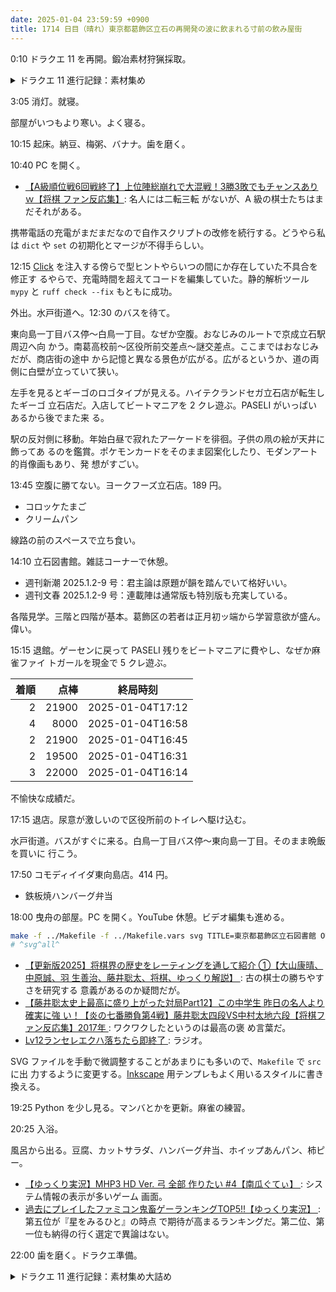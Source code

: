 ```yaml
---
date: 2025-01-04 23:59:59 +0900
title: 1714 日目（晴れ）東京都葛飾区立石の再開発の波に飲まれる寸前の飲み屋街
---
```


0:10 ドラクエ 11 を再開。鍛冶素材狩猟採取。

<details><summary>ドラクエ 11 進行記録：素材集め</summary>
<p>次の素材を必要量以上集める：</p>
<ul>
  <li>天使のソーマ：天啓の谷、鳥の巣エリアにいるほうほうが良い。</li>
  <li>オリハルコン：古戦場と谷を気分転換に行くしかない。</li>
  <li>ときのすいしょう：クレイモランの僻地にいるアイスゴーレム。</li>
  <li>しんかのひせき：コーラルモンスが良い。</li>
  <li>きんかい：黄金城もどきにいるアレが良い。</li>
</ul>

<p>試しに主人公に両手剣を装備させてみたら、片手剣の二刀流より強いかもしれない。
全身全霊斬りと単体つるぎのまいを比較して検証しないと。</p>

<p>イシの村の新作装具を買って試したり、</p>

<p>メダル交換と魂交換も併用して素材を補充し、鍛冶であらかた片付ける。
残りの欲しい素材：</p>
<ul>
  <li>オーロラの布きれ 5</li>
  <li>いかずちのたま 2</li>
  <li>たそがれの樹木 1</li>
  <li>ヒヒイロカネ 1</li>
  <li>オリハルコン 2</li>
</ul>
</details>

3:05 消灯。就寝。

部屋がいつもより寒い。よく寝る。

10:15 起床。納豆、梅粥、バナナ。歯を磨く。

10:40 PC を開く。

* [【A級順位戦6回戦終了】上位陣総崩れで大混戦！3勝3敗でもチャンスありｗ【将棋
  ファン反応集】](https://www.youtube.com/watch?v=kxgiO5dAISw): 名人には二転三転
  がないが、A 級の棋士たちはまだそれがある。

携帯電話の充電がまだまだなので自作スクリプトの改修を続行する。どうやら私は
`dict` や `set` の初期化とマージが不得手らしい。

12:15 [Click] を注入する傍らで型ヒントやらいつの間にか存在していた不具合を修正す
るやらで、充電時間を超えてコードを編集していた。静的解析ツール `mypy` と `ruff
check --fix` もともに成功。

外出。水戸街道へ。12:30 のバスを待て。

東向島一丁目バス停～白鳥一丁目。なぜか空腹。おなじみのルートで京成立石駅周辺へ向
かう。南葛高校前～区役所前交差点～謎交差点。ここまではおなじみだが、商店街の途中
から記憶と異なる景色が広がる。広がるというか、道の両側に白壁が立っていて狭い。

左手を見るとギーゴのロゴタイプが見える。ハイテクランドセガ立石店が転生したギーゴ
立石店だ。入店してビートマニアを 2 クレ遊ぶ。PASELI がいっぱいあるから後でまた来
る。

<blockquote class="twitter-tweet"
  data-conversation="none"
  data-media-max-width="480" data-theme="dark" data-align="center">
<a href="https://twitter.com/showa_yojyo/status/1875474613834314230"></a>
</blockquote>

駅の反対側に移動。年始白昼で寂れたアーケードを徘徊。子供の凧の絵が天井に飾ってあ
るのを鑑賞。ポケモンカードをそのまま図案化したり、モダンアート的肖像画もあり、発
想がすごい。

13:45 空腹に勝てない。ヨークフーズ立石店。189 円。

* コロッケたまご
* クリームパン

線路の前のスペースで立ち食い。

14:10 立石図書館。雑誌コーナーで休憩。

* 週刊新潮 2025.1.2-9 号：君主論は原題が韻を踏んでいて格好いい。
* 週刊文春 2025.1.2-9 号：連載陣は通常版も特別版も充実している。

各階見学。三階と四階が基本。葛飾区の若者は正月初ッ端から学習意欲が盛ん。偉い。

15:15 退館。ゲーセンに戻って PASELI 残りをビートマニアに費やし、なぜか麻雀ファイ
トガールを現金で 5 クレ遊ぶ。

| 着順 | 点棒 | 終局時刻 |
|-----:|-----:|----------|
| 2 | 21900 | 2025-01-04T17:12 |
| 4 | 8000 | 2025-01-04T16:58 |
| 2 | 21900 | 2025-01-04T16:45 |
| 2 | 19500 | 2025-01-04T16:31 |
| 3 | 22000 | 2025-01-04T16:14 |

不愉快な成績だ。

17:15 退店。尿意が激しいので区役所前のトイレへ駆け込む。

水戸街道。バスがすぐに来る。白鳥一丁目バス停～東向島一丁目。そのまま晩飯を買いに
行こう。

17:50 コモディイイダ東向島店。414 円。

* 鉄板焼ハンバーグ弁当

18:00 曳舟の部屋。PC を開く。YouTube 休憩。ビデオ編集も進める。

```bash
make -f ../Makefile -f ../Makefile.vars svg TITLE=東京都葛飾区立石図書館 OUTPUT=../katsushika-tateishi.mp4
# ^svg^all^
```

* [【更新版2025】将棋界の歴史をレーティングを通して紹介 ①【大山康晴、中原誠、羽
  生善治、藤井聡太、将棋、ゆっくり解説】
  ](https://www.youtube.com/watch?v=nYCq6cmaIYY): 古の棋士の勝ちやすさを研究する
  意義があるのか疑問だが。
* [【藤井聡太史上最高に盛り上がった対局Part12】この中学生 昨日の名人より確実に強
  い！【炎の七番勝負第4戦】藤井聡太四段VS中村太地六段【将棋ファン反応集】2017年
  ](https://www.youtube.com/watch?v=QF3zqjdvmv0): ワクワクしたというのは最高の褒
  め言葉だ。
* [Lv12ランセレエクハ落ちたら即終了
  ](https://www.youtube.com/watch?v=Rd2hl9nwe9I): ラジオ。

SVG ファイルを手動で微調整することがあまりにも多いので、`Makefile` で `src` に出
力するように変更する。[Inkscape] 用テンプレもよく用いるスタイルに書き換える。

19:25 Python を少し見る。マンバとかを更新。麻雀の練習。

20:25 入浴。

風呂から出る。豆腐、カットサラダ、ハンバーグ弁当、ホイップあんパン、柿ピー。

* [【ゆっくり実況】MHP3 HD Ver. 弓 全部 作りたい #4【南瓜ぐてぃ】
  ](https://www.youtube.com/watch?v=pFaLseU7oic): システム情報の表示が多いゲーム
  画面。
* [過去にプレイしたファミコン鬼畜ゲーランキングTOP5!!【ゆっくり実況】
  ](https://www.youtube.com/watch?v=JcUZkT5pH5g): 第五位が『星をみるひと』の時点
  で期待が高まるランキングだ。第二位、第一位も納得の行く選定で異論はない。

22:00 歯を磨く。ドラクエ準備。

<details><summary>ドラクエ 11 進行記録：素材集め大詰め</summary>
<p>ゆうべ挙げた素材のうち、オーロラの布きれ、たそがれの樹木、ヒヒイロカネ、オリハルコンを確保する。
残りはいかずちのたま二個だ。しかし、これを優先的に盗める魔物（ネーレウスやデッドエンペラー）がどこにいるのかわからない。
もう一種類は心当たりのある勇者の試練ダンジョン序盤を探るが……。</p>
</details>

[Click]: <https://click.palletsprojects.com/en/stable/>
[Inkscape]: <https://inkscape.org/>
